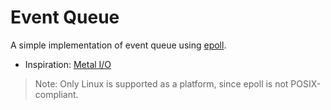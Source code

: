 # Event Queue

A simple implementation of event queue using [epoll](https://man7.org/linux/man-pages/man7/epoll.7.html).

- Inspiration: [Metal I/O](https://github.com/chrxn1c/mastema/blob/main/README.md)

> Note: Only Linux is supported as a platform, since epoll is not POSIX-compliant.